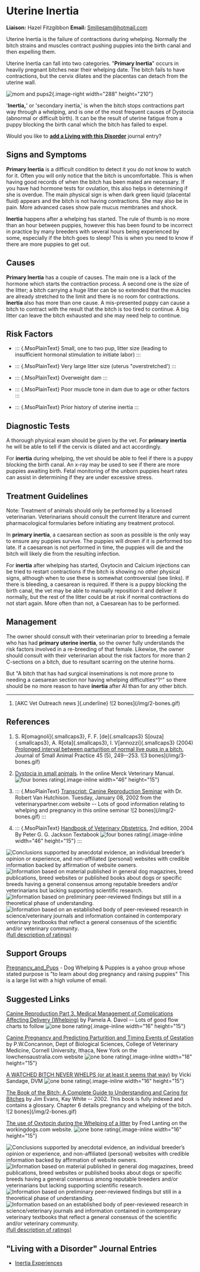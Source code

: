 Uterine Inertia
===============

**Liaison:** Hazel Fitzgibbon **Email:** <Smiliesam@hotmail.com>



Uterine Inertia is the failure of contractions during whelping. Normally
the bitch strains and muscles contract pushing puppies into the birth
canal and then expelling them.

Uterine Inertia can fall into two categories. \"**Primary Inertia**\"
occurs in heavily pregnant bitches near their whelping date. The bitch
fails to have contractions, but the cervix dilates and the placentas can
detach from the uterine wall.

![mom and
pups2](uterine-inertia/mom%20and%20pups2.jpg/image_preview.jpg){.image-right
width="288" height="210"}

'**Inertia,**' or 'secondary inertia,' is when the bitch stops
contractions part way through a whelping, and is one of the most
frequent causes of Dystocia (abnormal or difficult birth). It can be the
result of uterine fatigue from a puppy blocking the birth canal which
the bitch has failed to expel.





Would you like to **[add a Living with this
Disorder](uterine-inertia/addliving_form.html)** journal entry?

Signs and Symptoms
------------------

**Primary Inertia** is a difficult condition to detect it you do not
know to watch for it. Often you will only notice that the bitch is
uncomfortable. This is when having good records of when the bitch has
been mated are necessary.  If you have had hormone tests for ovulation,
this also helps in determining if she is overdue.  The main physical
sign is when dark green liquid (placental fluid) appears and the bitch
is not having contractions. She may also be in pain. More advanced cases
show pale mucus membranes and shock.

**Inertia** happens after a whelping has started. The rule of thumb is
no more than an hour between puppies, however this has been found to be
incorrect in practice by many breeders with several hours being
experienced by some, especially if the bitch goes to sleep! This is when
you need to know if there are more puppies to get out.

Causes
------

**Primary Inertia** has a couple of causes. The main one is a lack of
the hormone which starts the contraction process.  A second one is the
size of the litter; a bitch carrying a huge litter can be so extended
that the muscles are already stretched to the limit and there is no room
for contractions. **Inertia** also has more than one cause. A
mis-presented puppy can cause a bitch to contract with the result that
the bitch is too tired to continue. A big litter can leave the bitch
exhausted and she may need help to continue.

Risk Factors
------------

-   ::: {.MsoPlainText}
    Small, one to two pup, litter size (leading to insufficient hormonal
    stimulation to initiate labor)
    :::

-   ::: {.MsoPlainText}
    Very large litter size (uterus \"overstretched\')
    :::

-   ::: {.MsoPlainText}
    Overweight dam
    :::

-   ::: {.MsoPlainText}
    Poor muscle tone in dam due to age or other factors
    :::

-   ::: {.MsoPlainText}
    Prior history of uterine inertia
    :::

Diagnostic Tests
----------------

A thorough physical exam should be given by the vet. For **primary
inertia** he will be able to tell if the cervix is dilated and act
accordingly.

For **inertia** during whelping, the vet should be able to feel if there
is a puppy blocking the birth canal.  An x-ray may be used to see if
there are more puppies awaiting birth.  Fetal monitoring of the unborn
puppies heart rates can assist in determining if they are under
excessive stress.

Treatment Guidelines
--------------------

Note: Treatment of animals should only be performed by a licensed
veterinarian. Veterinarians should consult the current literature and
current pharmacological formularies before initiating any treatment
protocol.

In **primary inertia**, a caesarean section as soon as possible is the
only way to ensure any puppies survive. The puppies will drown if it is
performed too late. If a caesarean is not performed in time, the puppies
will die and the bitch will likely die from the resulting infection.



For **inertia** after whelping has started, Oxytocin and Calcium
injections can be tried to restart contractions if the bitch is showing
no other physical signs, although when to use these is somewhat
controversial (see links). If there is bleeding, a caesarean is
required.   If there is a puppy blocking the birth canal, the vet may be
able to manually reposition it and deliver it normally, but the rest of
the litter could be at risk if normal contractions do not start again.
More often than not, a Caesarean has to be performed.

Management
----------

The owner should consult with their veterinarian prior to breeding a
female who has had **primary uterine inertia**, so the owner fully
understands the risk factors involved in a re-breeding of that female.
Likewise, the owner should consult with their veterinarian about the
risk factors for more than 2 C-sections on a bitch, due to resultant
scarring on the uterine horns.



But "A bitch that has had surgical inseminations is not more prone to
needing a caesarean section nor having whelping difficulties^1^" so
there should be no more reason to have **inertia** after AI than for any
other bitch.

------------------------------------------------------------------------

1.  [AKC Vet Outreach news ]{.underline}  !\[2 bones\](/img/2-bones.gif)





References
----------

1.  S. R[omagnoli]{.smallcaps3}, F. F. [de]{.smallcaps3}
    S[ouza]{.smallcaps3}, A. R[ota]{.smallcaps3}, I.
    V[annozzi]{.smallcaps3} (2004) [Prolonged interval between
    parturition of normal live pups in a
    bitch.](http://onlinelibrary.wiley.com/doi/10.1111/j.1748-5827.2004.tb00231.x/abstract)
    Journal of Small Animal Practice 45 (5), 249--253. !\[3
    bones\](/img/3-bones.gif)
2.  [Dystocia in small
    animals](http://www.merckvetmanual.com/mvm/reproductive_system/reproductive_diseases_of_the_female_small_animal/dystocia_in_small_animals.html).
    In the online Merck Veterinary Manual. ![four bones
    rating](/img/4-bones.gif/image_large.png){.image-inline
    width="46" height="15"}
3.  ::: {.MsoPlainText}
    [Transcript: Canine Reproduction
    Seminar](http://www.veterinarypartner.com/Content.plx?P=A&A=1224 "external-link")
    with Dr. Robert Van Hutchison. Tuesday, January 08, 2002 from the
    veterinarypartner.com website \-- Lots of good information relating
    to whelping and pregnancy in this online seminar !\[2
    bones\](/img/2-bones.gif)
    :::

4.  ::: {.MsoPlainText}
    [Handbook of Veterinary
    Obstetrics](http://www.sciencedirect.com/science/book/9780702027406),
    2nd edition, 2004 By Peter G. G. Jackson Textabook  ![four bones
    rating](/img/4-bones.gif/image_large.png){.image-inline
    width="46" height="15"}
    :::



![](uterine-inertia/bone.gif "Conclusions supported by anecdotal evidence, an individual breeder’s opinion or experience, and non-affiliated (personal) websites with credible information backed by affirmation of website owners.")
![](uterine-inertia/2-bones.gif "Information based on material published in general dog magazines, breed publications, breed websites or published books about dogs or specific breeds  having a general consensus among reputable breeders and/or veterinarians but lacking supporting scientific research.")
![](uterine-inertia/3-bones.gif "Information based on preliminary peer-reviewed findings but still in a theoretical phase of understanding.")
![](uterine-inertia/4-bones.gif "Information based on an established body of peer-reviewed research in science/veterinary journals and information contained in contemporary veterinary textbooks that reflect a general consensus of the scientific and/or veterinary community.")
[(full description of ratings)](ratings-what-do-they-mean.html)



Support Groups
--------------

[Pregnancy\_and\_Pups](https://groups.yahoo.com/neo/groups/pregnancy_and_pups/info) -
Dog Whelping & Puppies is a yahoo group whose stated purpose is \"to
learn about dog pregnancy and raising puppies\"  This is a large list
with a high volume of email.

Suggested Links
---------------

[Canine Reproduction Part 3. Medical Management of Complications
Affecting Delivery
(Whelping)](http://www.labbies.com/reproduction3.htm "external-link") by
Pamela A. Davol \-- Lots of good flow charts to follow ![one bone
rating](/img/bone.gif/image_large.png){.image-inline
width="16" height="15"}

[Canine Pregnancy and Predicting Parturition and Timing Events of
Gestation](http://lowchensaustralia.com/breeding/timing.htm "external-link")
by P.W.Concannon, Dept of Biological Sciences, College of Veterinary
Medicine, Cornell University, Ithaca, New York on the
lowchensaustralia.com website  ![one bone
rating](/img/bone.gif/image_large.png){.image-inline
width="16" height="15"}

[A WATCHED BITCH NEVER WHELPS (or at least it seems that
way)](http://www.welshcorgi.com/lists/archive16.html "external-link") by
Vicki Sandage, DVM ![one bone
rating](/img/bone.gif/image_large.png){.image-inline
width="16" height="15"}

[The Book of the Bitch; A Complete Guide to Understanding and Caring for
Bitches](http://www.amazon.com/gp/reader/1860540236/ref=sib_dp_pt/104-4333051-4397564#reader-link "external-link")
by Jim Evans, Kay White -- 2002.  This book is fully indexed and
contains a glossary. Chapter 6 details pregnancy and whelping of the
bitch. !\[2 bones\](/img/2-bones.gif)



[The use of Oxytocin during the Whelping of a
litter](http://www.workingdogs.com/doc0023.htm "external-link") by Fred
Lanting on the workingdogs.com website.  ![one bone
rating](/img/bone.gif/image_large.png){.image-inline
width="16" height="15"}



![](uterine-inertia/bone.gif "Conclusions supported by anecdotal evidence, an individual breeder’s opinion or experience, and non-affiliated (personal) websites with credible information backed by affirmation of website owners.")
![](uterine-inertia/2-bones.gif "Information based on material published in general dog magazines, breed publications, breed websites or published books about dogs or specific breeds  having a general consensus among reputable breeders and/or veterinarians but lacking supporting scientific research.")
![](uterine-inertia/3-bones.gif "Information based on preliminary peer-reviewed findings but still in a theoretical phase of understanding.")
![](uterine-inertia/4-bones.gif "Information based on an established body of peer-reviewed research in science/veterinary journals and information contained in contemporary veterinary textbooks that reflect a general consensus of the scientific and/or veterinary community.")
[(full description of ratings)](ratings-what-do-they-mean.html)



\"Living with a Disorder\" Journal Entries
------------------------------------------

-   [Inertia Experiences](uterine-inertia/inertia-experiences.html)
